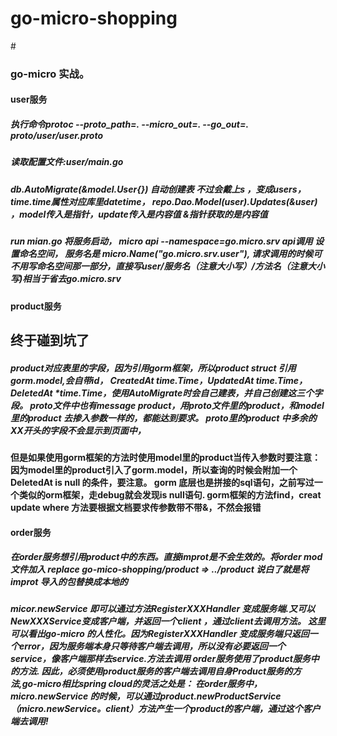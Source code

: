 # go-micro-shopping
#<h3>go-micro 实战。
<h4>user服务
<h5>执行命令protoc --proto_path=. --micro_out=. --go_out=. proto/user/user.proto
<h5>读取配置文件:user/main.go
<h5>db.AutoMigrate(&model.User{}) 自动创建表 不过会戴上s ，变成users，time.time属性对应库里datetime，
repo.Dao.Model(user).Updates(&user) ，model传入是指针，update传入是内容值  &指针获取的是内容值
<h5>run mian.go  将服务启动， 
micro api     --namespace=go.micro.srv  
api调用 设置命名空间，
服务名是 micro.Name("go.micro.srv.user"), 
请求调用的时候可不用写命名空间那一部分，直接写user/服务名（注意大小写）/方法名（注意大小写)相当于省去go.micro.srv

<h4>product服务
<h2>终于碰到坑了
<h5>product对应表里的字段，因为引用gorm框架，所以product struct 引用 gorm.model,会自带id，
CreatedAt time.Time，UpdatedAt time.Time，DeletedAt *time.Time，使用AutoMigrate时会自己建表，并自己创建这三个字段。
proto文件中也有message product，用proto文件里的product，和model里的product 去掺入参数一样的，都能达到要求。
proto里的product 中多余的XX开头的字段不会显示到页面中，
<h4>但是如果使用gorm框架的方法时使用model里的product当传入参数时要注意：因为model里的product引入了gorm.model，所以查询的时候会附加一个 DeletedAt is null 的条件，要注意。
gorm 底层也是拼接的sql语句，之前写过一个类似的orm框架，走debug就会发现is null语句.
gorm框架的方法find，creat update where 方法要根据文档要求传参数带不带&，不然会报错
<h4>order服务
<h5>在order服务想引用product中的东西。直接improt是不会生效的。将order mod文件加入 replace go-mico-shopping/product => ../product
说白了就是将improt 导入的包替换成本地的
<h5>micor.newService 即可以通过方法RegisterXXXHandler 变成服务端.又可以NewXXXService变成客户端，并返回一个client ，通过client去调用方法。
这里可以看出go-micro 的人性化。因为RegisterXXXHandler 变成服务端只返回一个error，因为服务端本身只等待客户端去调用，所以没有必要返回一个service，像客户端那样去service.方法去调用
order服务使用了product服务中的方法. 因此，必须使用product服务的客户端去调用自身Product服务的方法,go-micro相比spring cloud的灵活之处是：
在order服务中，micro.newService 的时候，可以通过product.newProductService（micro.newService。client）方法产生一个product的客户端，通过这个客户端去调用!                                                                 
                                                                    